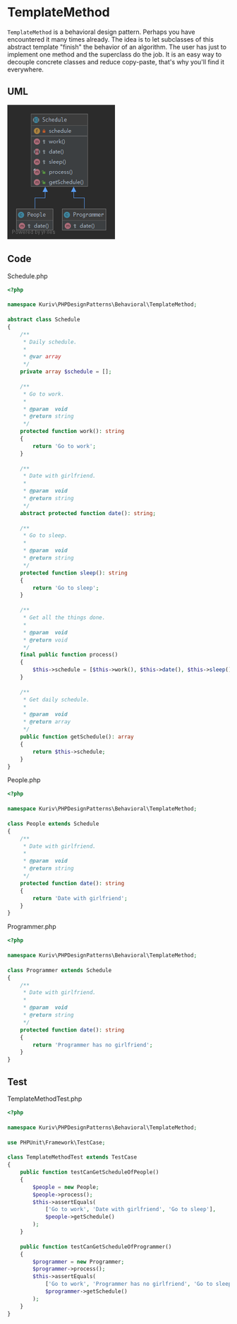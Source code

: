# TemplateMethod

`TemplateMethod` is a behavioral design pattern. Perhaps you have encountered it many times already. The idea is to let subclasses of this abstract template "finish" the behavior of an algorithm. The user has just to implement one method and the superclass do the job. It is an easy way to decouple concrete classes and reduce copy-paste, that's why you'll find it everywhere.

## UML

![TemplateMethod](TemplateMethod.png)

## Code

Schedule.php

```php
<?php

namespace Kuriv\PHPDesignPatterns\Behavioral\TemplateMethod;

abstract class Schedule
{
    /**
     * Daily schedule.
     *
     * @var array
     */
    private array $schedule = [];

    /**
     * Go to work.
     *
     * @param  void
     * @return string
     */
    protected function work(): string
    {
        return 'Go to work';
    }

    /**
     * Date with girlfriend.
     *
     * @param  void
     * @return string
     */
    abstract protected function date(): string;

    /**
     * Go to sleep.
     *
     * @param  void
     * @return string
     */
    protected function sleep(): string
    {
        return 'Go to sleep';
    }

    /**
     * Get all the things done.
     *
     * @param  void
     * @return void
     */
    final public function process()
    {
        $this->schedule = [$this->work(), $this->date(), $this->sleep()];
    }

    /**
     * Get daily schedule.
     *
     * @param  void
     * @return array
     */
    public function getSchedule(): array
    {
        return $this->schedule;
    }
}

```

People.php

```php
<?php

namespace Kuriv\PHPDesignPatterns\Behavioral\TemplateMethod;

class People extends Schedule
{
    /**
     * Date with girlfriend.
     *
     * @param  void
     * @return string
     */
    protected function date(): string
    {
        return 'Date with girlfriend';
    }
}

```

Programmer.php

```php
<?php

namespace Kuriv\PHPDesignPatterns\Behavioral\TemplateMethod;

class Programmer extends Schedule
{
    /**
     * Date with girlfriend.
     *
     * @param  void
     * @return string
     */
    protected function date(): string
    {
        return 'Programmer has no girlfriend';
    }
}

```

## Test

TemplateMethodTest.php

```php
<?php

namespace Kuriv\PHPDesignPatterns\Behavioral\TemplateMethod;

use PHPUnit\Framework\TestCase;

class TemplateMethodTest extends TestCase
{
    public function testCanGetScheduleOfPeople()
    {
        $people = new People;
        $people->process();
        $this->assertEquals(
            ['Go to work', 'Date with girlfriend', 'Go to sleep'],
            $people->getSchedule()
        );
    }

    public function testCanGetScheduleOfProgrammer()
    {
        $programmer = new Programmer;
        $programmer->process();
        $this->assertEquals(
            ['Go to work', 'Programmer has no girlfriend', 'Go to sleep'],
            $programmer->getSchedule()
        );
    }
}

```

